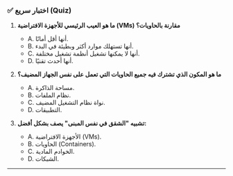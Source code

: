 ### ✅ اختبار سريع (Quiz)
1.  **ما هو العيب الرئيسي للأجهزة الافتراضية (VMs) مقارنة بالحاويات؟**
    * A. أنها أقل أمانًا.
    * B. أنها تستهلك موارد أكثر وبطيئة في البدء.
    * C. أنها لا يمكنها تشغيل أنظمة تشغيل مختلفة.
    * D. أنها أحدث تقنيًا.

2.  **ما هو المكون الذي تشترك فيه جميع الحاويات التي تعمل على نفس الجهاز المضيف؟**
    * A. مساحة الذاكرة.
    * B. نظام الملفات.
    * C. نواة نظام التشغيل المضيف.
    * D. التطبيقات.

3.  **تشبيه "الشقق في نفس المبنى" يصف بشكل أفضل:**
    * A. الأجهزة الافتراضية (VMs).
    * B. الحاويات (Containers).
    * C. الخوادم المادية.
    * D. الشبكات.

---